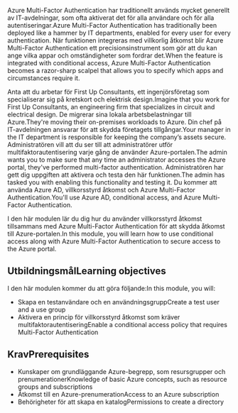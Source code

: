<span data-ttu-id="c2d9a-101">Azure Multi-Factor Authentication har traditionellt används mycket generellt av IT-avdelningar, som ofta aktiverat det för alla användare och för alla autentiseringar.</span><span class="sxs-lookup"><span data-stu-id="c2d9a-101">Azure Multi-Factor Authentication has traditionally been deployed like a hammer by IT departments, enabled for every user for every authentication.</span></span> <span data-ttu-id="c2d9a-102">När funktionen integreras med villkorlig åtkomst blir Azure Multi-Factor Authentication ett precisionsinstrument som gör att du kan ange vilka appar och omständigheter som fordrar det.</span><span class="sxs-lookup"><span data-stu-id="c2d9a-102">When the feature is integrated with conditional access, Azure Multi-Factor Authentication becomes a razor-sharp scalpel that allows you to specify which apps and circumstances require it.</span></span>

<span data-ttu-id="c2d9a-103">Anta att du arbetar för First Up Consultants, ett ingenjörsföretag som specialiserar sig på kretskort och elektrisk design.</span><span class="sxs-lookup"><span data-stu-id="c2d9a-103">Imagine that you work for First Up Consultants, an engineering firm that specializes in circuit and electrical design.</span></span> <span data-ttu-id="c2d9a-104">De migrerar sina lokala arbetsbelastningar till Azure.</span><span class="sxs-lookup"><span data-stu-id="c2d9a-104">They're moving their on-premises workloads to Azure.</span></span> <span data-ttu-id="c2d9a-105">Din chef på IT-avdelningen ansvarar för att skydda företagets tillgångar.</span><span class="sxs-lookup"><span data-stu-id="c2d9a-105">Your manager in the IT department is responsible for keeping the company’s assets secure.</span></span> <span data-ttu-id="c2d9a-106">Administratören vill att du ser till att administratörer utför multifaktorautentisering varje gång de använder Azure-portalen.</span><span class="sxs-lookup"><span data-stu-id="c2d9a-106">The admin wants you to make sure that any time an administrator accesses the Azure portal, they've performed multi-factor authentication.</span></span> <span data-ttu-id="c2d9a-107">Administratören har gett dig uppgiften att aktivera och testa den här funktionen.</span><span class="sxs-lookup"><span data-stu-id="c2d9a-107">The admin has tasked you with enabling this functionality and testing it.</span></span> <span data-ttu-id="c2d9a-108">Du kommer att använda Azure AD, villkorsstyrd åtkomst och Azure Multi-Factor Authentication.</span><span class="sxs-lookup"><span data-stu-id="c2d9a-108">You'll use Azure AD, conditional access, and Azure Multi-Factor Authentication.</span></span>

<span data-ttu-id="c2d9a-109">I den här modulen lär du dig hur du använder villkorsstyrd åtkomst tillsammans med Azure Multi-Factor Authentication för att skydda åtkomst till Azure-portalen.</span><span class="sxs-lookup"><span data-stu-id="c2d9a-109">In this module, you will learn how to use conditional access along with Azure Multi-Factor Authentication to secure access to the Azure portal.</span></span>

## <a name="learning-objectives"></a><span data-ttu-id="c2d9a-110">Utbildningsmål</span><span class="sxs-lookup"><span data-stu-id="c2d9a-110">Learning objectives</span></span>

<span data-ttu-id="c2d9a-111">I den här modulen kommer du att göra följande:</span><span class="sxs-lookup"><span data-stu-id="c2d9a-111">In this module, you will:</span></span>
- <span data-ttu-id="c2d9a-112">Skapa en testanvändare och en användningsgrupp</span><span class="sxs-lookup"><span data-stu-id="c2d9a-112">Create a test user and a use group</span></span>
- <span data-ttu-id="c2d9a-113">Aktivera en princip för villkorsstyrd åtkomst som kräver multifaktorautentisering</span><span class="sxs-lookup"><span data-stu-id="c2d9a-113">Enable a conditional access policy that requires Multi-Factor Authentication</span></span>

## <a name="prerequisites"></a><span data-ttu-id="c2d9a-114">Krav</span><span class="sxs-lookup"><span data-stu-id="c2d9a-114">Prerequisites</span></span>

- <span data-ttu-id="c2d9a-115">Kunskaper om grundläggande Azure-begrepp, som resursgrupper och prenumerationer</span><span class="sxs-lookup"><span data-stu-id="c2d9a-115">Knowledge of basic Azure concepts, such as resource groups and subscriptions</span></span>
- <span data-ttu-id="c2d9a-116">Åtkomst till en Azure-prenumeration</span><span class="sxs-lookup"><span data-stu-id="c2d9a-116">Access to an Azure subscription</span></span>
- <span data-ttu-id="c2d9a-117">Behörigheter för att skapa en katalog</span><span class="sxs-lookup"><span data-stu-id="c2d9a-117">Permissions to create a directory</span></span>

